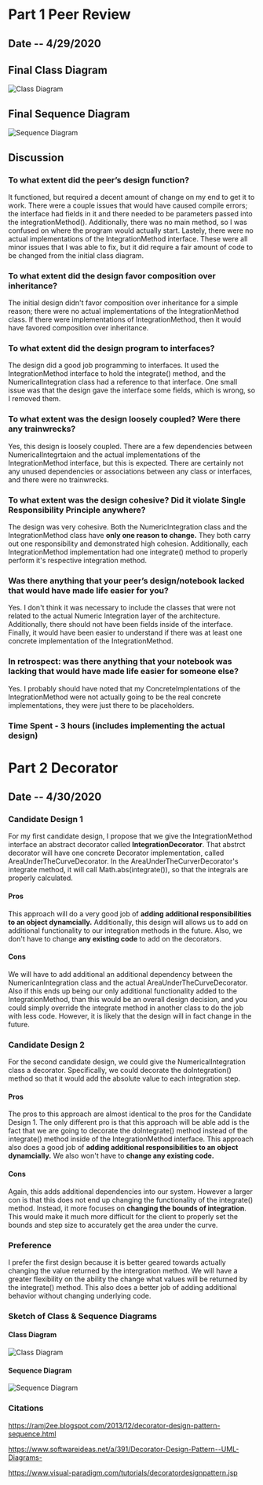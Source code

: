 # Part 1 Peer Review

## Date -- 4/29/2020

## Final Class Diagram

![Class Diagram](images/ClassDiagram.PNG)

## Final Sequence Diagram

![Sequence Diagram](images/SequenceDiagram.PNG)

## Discussion

### To what extent did the peer’s design function?

It functioned, but required a decent amount of change on my end to get it to work. There were a couple issues that would have caused compile errors; the
interface had fields in it and there needed to be parameters passed into the integrationMethod(). Additionally, there was no main method, so I was confused
on where the program would actually start. Lastely, there were no actual implementations of the IntegrationMethod interface. These were all minor issues that
I was able to fix, but it did require a fair amount of code to be changed from the initial class diagram.

### To what extent did the design favor composition over inheritance?

The initial design didn't favor composition over inheritance for a simple reason; there were no actual implementations of the IntegrationMethod class. If there
were implementations of IntegrationMethod, then it would have favored composition over inheritance.

### To what extent did the design program to interfaces?

The design did a good job programming to interfaces. It used the IntegrationMethod interface to hold the integrate() method, and the NumericalIntegration class
had a reference to that interface. One small issue was that the design gave the interface some fields, which is wrong, so I removed them.

### To what extent was the design loosely coupled? Were there any trainwrecks?

Yes, this design is loosely coupled. There are a few dependencies between NumericalIntegrtaion and the actual implementations of the IntegrationMethod interface,
but this is expected. There are certainly not any unused dependencies or associations between any class or interfaces, and there were no trainwrecks.

### To what extent was the design cohesive? Did it violate Single Responsibility Principle anywhere?

The design was very cohesive. Both the NumericIntegration class and the IntegrationMethod class have **only one reason to change.** They both carry out one
responsibility and demonstrated high cohesion. Additionally, each IntegrationMethod implementation had one integrate() method to properly perform it's
respective integration method.

### Was there anything that your peer’s design/notebook lacked that would have made life easier for you?

Yes. I don't think it was necessary to include the classes that were not related to the actual Numeric Integration layer of the architecture. Additionally,
there should not have been fields inside of the interface. Finally, it would have been easier to understand if there was at least one concrete implementation
of the IntegrationMethod.

### In retrospect: was there anything that your notebook was lacking that would have made life easier for someone else?

Yes. I probably should have noted that my ConcreteImplentations of the IntegrationMethod were not actually going to be the real concrete implementations, they were
just there to be placeholders.

### Time Spent - 3 hours (includes implementing the actual design)

# Part 2 Decorator

## Date -- 4/30/2020

### Candidate Design 1

For my first candidate design, I propose that we give the IntegrationMethod interface an abstract decorator called **IntegrationDecorator**. That abstrct decorator will have
one concrete Decorator implementation, called AreaUnderTheCurveDecorator. In the AreaUnderTheCurverDecorator's integrate method, it will call Math.abs(integrate()),
so that the integrals are properly calculated.

#### Pros

This approach will do a very good job of **adding additional responsibilities to an object dynamcially.** Additionally, this design will allows us to add on additional
functionality to our integration methods in the future. Also, we don't have to change **any existing code** to add on the decorators.

#### Cons

We will have to add additional an additional dependency between the NumericanIntegration class and the actual AreaUnderTheCurveDecorator. Also if this ends up being
our only additional functionality added to the IntegrationMethod, than this would be an overall design decision, and you could simply override the integrate
method in another class to do the job with less code. However, it is likely that the design will in fact change in the future.


### Candidate Design 2

For the second candidate design, we could give the NumericalIntegration class a decorator. Specifically, we could decorate the doIntegration() method so that
it would add the absolute value to each integration step.

#### Pros
The pros to this approach are almost identical to the pros for the Candidate Design 1. The only different pro is that this approach will be able add
is the fact that we are going to decorate the doIntegrate() method instead of the integrate() method inside of the IntegrationMethod interface.
This approach also does a good job of **adding additional responsibilities to an object dynamcially.** We also won't have to **change any existing code.**

#### Cons

Again, this adds additional dependencies into our system. However a larger con is that this does not end up changing the functionality of the integrate() method.
Instead, it more focuses on **changing the bounds of integration**. This would make it much more difficult for the client to properly set the bounds and step
size to accurately get the area under the curve.

### Preference

I prefer the first design because it is better geared towards actually changing the value returned by the intergration method. We will have a greater flexibility
on the ability the change what values will be returned by the integrate() method. This also does a better job of adding additional behavior without changing underlying code.


### Sketch of Class & Sequence Diagrams

#### Class Diagram

![Class Diagram](images/DecoratorClassDiagram.PNG)

#### Sequence Diagram

![Sequence Diagram](images/DecoratorSequenceDiagram.PNG)

### Citations

https://ramj2ee.blogspot.com/2013/12/decorator-design-pattern-sequence.html

https://www.softwareideas.net/a/391/Decorator-Design-Pattern--UML-Diagrams-

https://www.visual-paradigm.com/tutorials/decoratordesignpattern.jsp
